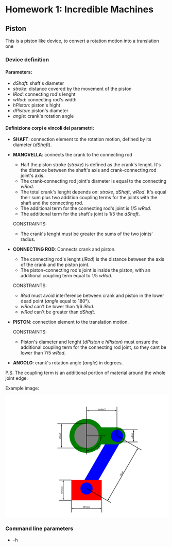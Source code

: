 # Homework 1:  Incredible Machines
## Piston
This is a piston like device, to convert a rotation motion into a translation one

### Device definition

#### Parameters:
* _dShaft_: shaft's diameter 
* _stroke_: distance covered by the movement of the piston
* _lRod_: connecting rod's lenght
* _wRod_: connecting rod's width
* _hPiston_: piston's hight
* _dPiston_: piston's diameter
* _angle_: crank's rotation angle 

#### Definizione corpi e vincoli dei parametri:
* __SHAFT__: connection element to the rotation motion, defined by its diameter (_dShaft_).
* __MANOVELLA__: connects the crank to the connecting rod
    - Half the piston stroke (_stroke_) is defined as the crank's lenght. It's the distance between the shaft's axis and crank-connecting rod joint's axis.
    - The crank-connecting rod joint's diameter is equal to the connecting _wRod_.
    - The total crank's lenght depends on: _stroke_, _dShaft_, _wRod_. It's equal their sum plus two addition coupling terms for the joints with the shaft and the connecting rod.
    - The additional term for the connecting rod's joint is 1/5 _wRod_.
    - The additional term for the shaft's joint is 1/5 the _dShaft_.

    CONSTRAINTS:
    - The crank's lenght must be greater the sums of the two joints' radius.
* __CONNECTING ROD__: Connects crank and piston.
    - The connecting rod's lenght (_lRod_) is the distance between the axis of the crank and the piston joint.
    - The piston-connecting rod's joint is inside the piston, with an additional coupling term equal to 1/5 _wRod_.

    CONSTRAINTS:
    - _lRod_ must avoid interference between crank and piston in the lower dead point (_angle_ equal to 180°). 
    - _wRod_ can't be lower than 1/6 _lRod_.
    - _wRod_ can't be greater than _dShaft_.
* __PISTON__: connection element to the translation motion.

    CONSTRAINTS:
    - Piston's diameter and lenght (_dPiston_ e _hPiston_) must ensure the additional coupling term for the connecting rod joint, so they cant be lower than 7/5 _wRod_.
* __ANGOLO__: crank's rotation angle (_angle_) in degrees.

P.S. The coupling term is an additional portion of material around the whole joint edge.

Example image: 

![](device.svg)

### Command line parameters
* -h 

